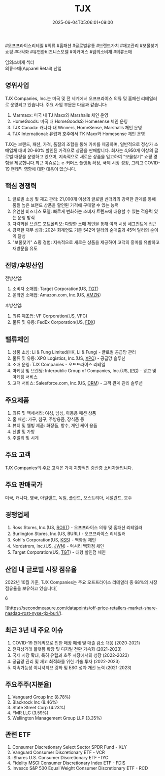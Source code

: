 ﻿---
title: "TJX"
date: 2025-06-04T05:06:01+09:00
lastmod: 2025-06-04T05:06:01+09:00
type: docs
sidebar:
  open: true
weight: 868
---
<div style="display:none">
  <meta property="article:published_time" content="2025-06-03T20:06:01Z" />
  <meta property="article:modified_time" content="2025-06-03T20:06:01Z" />
</div>
#오프프라이스리테일 #의류 #홈패션 #글로벌유통 #브랜드가치 #재고관리 #보물찾기쇼핑 #다각화 #유연한비즈니스모델 #이커머스 #임의소비재 #의류소매

임의소비재 섹터  
의류소매(Apparel Retail) 산업

## 영위사업

TJX Companies, Inc.는 미국 및 전 세계에서 오프프라이스 의류 및 홈패션 리테일러로 운영되고 있습니다. 주요 사업 부문은 다음과 같습니다:

1. Marmaxx: 미국 내 TJ Maxx와 Marshalls 체인 운영
2. HomeGoods: 미국 내 HomeGoods와 Homesense 체인 운영
3. TJX Canada: 캐나다 내 Winners, HomeSense, Marshalls 체인 운영
4. TJX International: 유럽과 호주에서 TK Maxx와 Homesense 체인 운영

TJX는 브랜드, 패션, 가격, 품질의 조합을 통해 가치를 제공하며, 일반적으로 정상가 소매업체 대비 20-60% 할인된 가격으로 상품을 판매합니다. 회사는 4,950개 이상의 글로벌 매장을 운영하고 있으며, 지속적으로 새로운 상품을 입고하여 "보물찾기" 쇼핑 경험을 제공합니다.최근 이슈로는 e-커머스 플랫폼 확장, 국제 시장 성장, 그리고 COVID-19 팬데믹 영향에 대한 대응이 있습니다.

## 핵심 경쟁력

1. 글로벌 소싱 및 재고 관리: 21,000개 이상의 글로벌 벤더와의 강력한 관계를 통해 품질 높은 브랜드 상품을 할인된 가격에 구매할 수 있는 능력
2. 유연한 비즈니스 모델: 빠르게 변화하는 소비자 트렌드에 대응할 수 있는 적응력 있는 운영 방식
3. 다각화된 브랜드 포트폴리오: 다양한 소매 체인을 통해 여러 시장 세그먼트에 접근
4. 강력한 재무 성과: 2024 회계연도 기준 542억 달러의 순매출과 45억 달러의 순이익 달성
5. "보물찾기" 쇼핑 경험: 지속적으로 새로운 상품을 제공하여 고객의 흥미를 유발하고 재방문을 유도

## 전방/후방산업

전방산업:

1. 소비자 소매업: Target Corporation(US, [TGT](/company-analysis/tgt/))
2. 온라인 소매업: Amazon.com, Inc.(US, [AMZN](/company-analysis/amzn/))

후방산업:

1. 의류 제조업: VF Corporation(US, VFC)
2. 물류 및 유통: FedEx Corporation(US, [FDX](/company-analysis/fdx/))

## 밸류체인

1. 상품 소싱: Li & Fung Limited(HK, Li & Fung) - 글로벌 공급망 관리
2. 물류 및 유통: XPO Logistics, Inc.(US, [XPO](/company-analysis/xpo/)) - 공급망 솔루션
3. 소매 운영: TJX Companies - 오프프라이스 리테일
4. 마케팅 및 브랜딩: Interpublic Group of Companies, Inc.(US, [IPG](/company-analysis/ipg/)) - 광고 및 마케팅 서비스
5. 고객 서비스: Salesforce.com, Inc.(US, [CRM](/company-analysis/crm/)) - 고객 관계 관리 솔루션

## 주요제품

1. 의류 및 액세서리: 여성, 남성, 아동용 패션 상품
2. 홈 패션: 가구, 침구, 주방용품, 장식품 등
3. 뷰티 및 웰빙 제품: 화장품, 향수, 개인 케어 용품
4. 신발 및 가방
5. 주얼리 및 시계

## 주요 고객

TJX Companies의 주요 고객은 가치 지향적인 중산층 소비자들입니다.

## 주요 판매국가

미국, 캐나다, 영국, 아일랜드, 독일, 폴란드, 오스트리아, 네덜란드, 호주

## 경쟁업체

1. Ross Stores, Inc.(US, [ROST](/company-analysis/rost/)) - 오프프라이스 의류 및 홈패션 리테일러
2. Burlington Stores, Inc.(US, BURL) - 오프프라이스 리테일러
3. Kohl's Corporation(US, [KSS](/company-analysis/kss/)) - 백화점 체인
4. Nordstrom, Inc.(US, [JWN](/company-analysis/jwn/)) - 럭셔리 백화점 체인
5. Target Corporation(US, [TGT](/company-analysis/tgt/)) - 대형 할인점 체인

## 산업 내 글로벌 시장 점유율

2022년 10월 기준, TJX Companies는 주요 오프프라이스 리테일러 중 68%의 시장 점유율을 보유하고 있습니다[

6

](https://secondmeasure.com/datapoints/off-price-retailers-market-share-nasdaq-rost-nyse-tjx-burl/).

## 최근 3년 내 주요 이슈

1. COVID-19 팬데믹으로 인한 매장 폐쇄 및 매출 감소 대응 (2020-2021)
2. 전자상거래 플랫폼 확장 및 디지털 전환 가속화 (2021-2023)
3. 국제 시장 확대, 특히 유럽과 호주 시장에서의 성장 (2022-2023)
4. 공급망 관리 및 재고 최적화를 위한 기술 투자 (2022-2023)
5. 지속가능성 이니셔티브 강화 및 ESG 성과 개선 노력 (2021-2023)

## 주요주주(지분율)

1. Vanguard Group Inc (8.78%)
2. Blackrock Inc (8.46%)
3. State Street Corp (4.23%)
4. FMR LLC (3.59%)
5. Wellington Management Group LLP (3.35%)

## 관련 ETF

1. Consumer Discretionary Select Sector SPDR Fund - XLY
2. Vanguard Consumer Discretionary ETF - VCR
3. iShares U.S. Consumer Discretionary ETF - IYC
4. Fidelity MSCI Consumer Discretionary Index ETF - FDIS
5. Invesco S&P 500 Equal Weight Consumer Discretionary ETF - RCD
